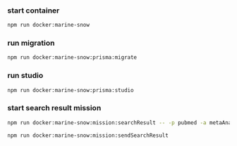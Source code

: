 ### start container
```bash
npm run docker:marine-snow
```

### run migration
```bash
npm run docker:marine-snow:prisma:migrate
```

### run studio
```bash
npm run docker:marine-snow:prisma:studio
```

### start search result mission
```bash
npm run docker:marine-snow:mission:searchResult -- -p pubmed -a metaAnalysis -t 2022/09/13 -f 2022/09/13

npm run docker:marine-snow:mission:sendSearchResult
```